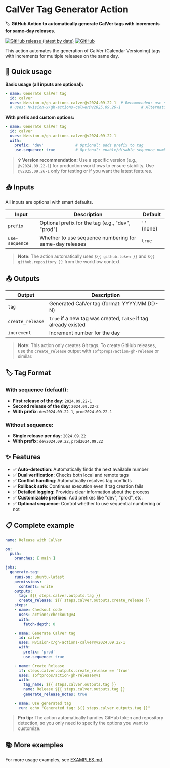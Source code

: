# CalVer Tag Generator Action

🏷️ **GitHub Action to automatically generate CalVer tags with increments for same-day releases.**

[![GitHub release (latest by date)](https://img.shields.io/github/v/release/Nvision-x/gh-actions-calver)](https://github.com/Nvision-x/gh-actions-calver/releases)
[![GitHub](https://img.shields.io/github/license/Nvision-x/gh-actions-calver)](https://github.com/Nvision-x/gh-actions-calver/blob/main/LICENSE)

This action automates the generation of CalVer (Calendar Versioning) tags with increments for multiple releases on the same day.

## 🚀 Quick usage

**Basic usage (all inputs are optional):**

```yaml
- name: Generate CalVer tag
  id: calver
  uses: Nvision-x/gh-actions-calver@v2024.09.22-1  # Recommended: use specific version
  # uses: Nvision-x/gh-actions-calver@v2025.09.26-1         # Alternative: latest version
```

**With prefix and custom options:**

```yaml
- name: Generate CalVer tag
  id: calver
  uses: Nvision-x/gh-actions-calver@v2024.09.22-1
  with:
    prefix: 'dev'              # Optional: adds prefix to tag
    use-sequence: true         # Optional: enable/disable sequence numbering
```

> **💡 Version recommendation:** Use a specific version (e.g., `@v2024.09.22-1`) for production workflows to ensure stability. Use `@v2025.09.26-1` only for testing or if you want the latest features.

## 📥 Inputs

All inputs are optional with smart defaults.

| Input            | Description                                             | Default       |
| ---------------- | ------------------------------------------------------- | ------------- |
| `prefix`       | Optional prefix for the tag (e.g., "dev", "prod")       | `''` (none) |
| `use-sequence` | Whether to use sequence numbering for same-day releases | `true`      |

> **Note:** The action automatically uses `${{ github.token }}` and `${{ github.repository }}` from the workflow context.

## 📤 Outputs

| Output | Description |
|--------|-------------|
| `tag` | Generated CalVer tag (format: YYYY.MM.DD-N) |
| `create_release` | `true` if a new tag was created, `false` if tag already existed |
| `increment` | Increment number for the day |

> **Note:** This action only creates Git tags. To create GitHub releases, use the `create_release` output with `softprops/action-gh-release` or similar.

## 🏷️ Tag Format

### With sequence (default):

- **First release of the day**: `2024.09.22-1`
- **Second release of the day**: `2024.09.22-2`
- **With prefix**: `dev2024.09.22-1`, `prod2024.09.22-1`

### Without sequence:

- **Single release per day**: `2024.09.22`
- **With prefix**: `dev2024.09.22`, `prod2024.09.22`

## ✨ Features

- ✅ **Auto-detection**: Automatically finds the next available number
- ✅ **Dual verification**: Checks both local and remote tags
- ✅ **Conflict handling**: Automatically resolves tag conflicts
- ✅ **Rollback safe**: Continues execution even if tag creation fails
- ✅ **Detailed logging**: Provides clear information about the process
- ✅ **Customizable prefixes**: Add prefixes like "dev", "prod", etc.
- ✅ **Optional sequence**: Control whether to use sequential numbering or not

## 📋 Complete example

```yaml
name: Release with CalVer

on:
  push:
    branches: [ main ]

jobs:
  generate-tag:
    runs-on: ubuntu-latest
    permissions:
      contents: write
    outputs:
      tag: ${{ steps.calver.outputs.tag }}
      create_release: ${{ steps.calver.outputs.create_release }}
    steps:
    - name: Checkout code
      uses: actions/checkout@v4
      with:
        fetch-depth: 0

    - name: Generate CalVer tag
      id: calver
      uses: Nvision-x/gh-actions-calver@v2024.09.22-1
      with:
        prefix: 'prod'
        use-sequence: true

    - name: Create Release
      if: steps.calver.outputs.create_release == 'true'
      uses: softprops/action-gh-release@v1
      with:
        tag_name: ${{ steps.calver.outputs.tag }}
        name: Release ${{ steps.calver.outputs.tag }}
        generate_release_notes: true

    - name: Use generated tag
      run: echo "Generated tag: ${{ steps.calver.outputs.tag }}"
```

> **Pro tip:** The action automatically handles GitHub token and repository detection, so you only need to specify the options you want to customize.

## 📚 More examples

For more usage examples, see [EXAMPLES.md](EXAMPLES.md).
